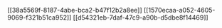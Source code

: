[[38a5569f-8187-4abe-bca2-b47f12b2a8ee]]
[[1570ecaa-a052-4605-9069-f321b51ca952]]
[[d54321eb-7daf-47c9-a90b-d5dbe8f14469]]
